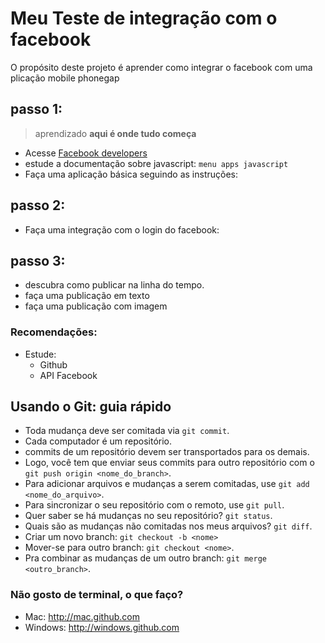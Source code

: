 # Meu Teste de integração com o facebook

O propósito deste projeto é aprender como integrar o facebook com uma plicação mobile phonegap

## passo 1:

> aprendizado **aqui é onde tudo começa**

- Acesse [Facebook developers](https://developers.facebook.com/docs/facebook-login/login-flow-for-web/) 
- estude a documentação sobre javascript: `menu apps javascript`
- Faça uma aplicação básica seguindo as instruções: 

## passo 2:

- Faça uma integração com o login do facebook: 

## passo 3:

- descubra como publicar na linha do tempo.
- faça uma publicação em texto
- faça uma publicação com imagem

### Recomendações:

- Estude:
  - Github 
  - API Facebook 

## Usando o Git: guia rápido

- Toda mudança deve ser comitada via `git commit`.
- Cada computador é um repositório.
- commits de um repositório devem ser transportados para os demais.
- Logo, você tem que enviar seus commits para outro repositório com o `git push origin <nome_do_branch>`.
- Para adicionar arquivos e mudanças a serem comitadas, use `git add <nome_do_arquivo>`.
- Para sincronizar o seu repositório com o remoto, use `git pull`.
- Quer saber se há mudanças no seu repositório? `git status`.
- Quais são as mudanças não comitadas nos meus arquivos? `git diff`.
- Criar um novo branch: `git checkout -b <nome>`
- Mover-se para outro branch: `git checkout <nome>`.
- Pra combinar as mudanças de um outro branch: `git merge <outro_branch>`.

### Não gosto de terminal, o que faço?

- Mac: http://mac.github.com
- Windows: http://windows.github.com
